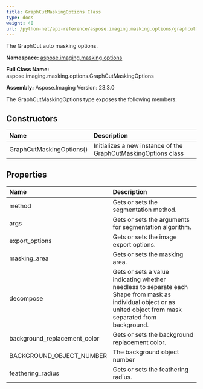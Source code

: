 ```yaml
---
title: GraphCutMaskingOptions Class
type: docs
weight: 40
url: /python-net/api-reference/aspose.imaging.masking.options/graphcutmaskingoptions/
---
```


The GraphCut auto masking options.

**Namespace:** [aspose.imaging.masking.options](/imaging/python-net/api-reference/aspose.imaging.masking.options/)

**Full Class Name:** aspose.imaging.masking.options.GraphCutMaskingOptions

**Assembly:**  Aspose.Imaging Version: 23.3.0

The GraphCutMaskingOptions type exposes the following members:
## **Constructors**
|**Name**|**Description**|
| :- | :- |
|GraphCutMaskingOptions()|Initializes a new instance of the GraphCutMaskingOptions class|
## **Properties**
|**Name**|**Description**|
| :- | :- |
|method|Gets or sets the segmentation method.|
|args|Gets or sets the arguments for segmentation algorithm.|
|export_options|Gets or sets the image export options.|
|masking_area|Gets or sets the masking area.|
|decompose|Gets or sets a value indicating whether<br/>            needless to separate each Shape from mask as individual object or as united object from mask separated from background.|
|background_replacement_color|Gets or sets the background replacement color.|
|BACKGROUND_OBJECT_NUMBER|The background object number|
|feathering_radius|Gets or sets the feathering radius.|
